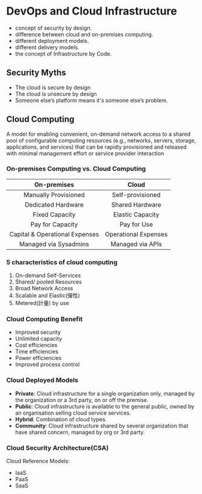 # DevOps and Cloud Infrastructure
- concept of security by design.
- difference between cloud and on-premises computing. 
- different deployment models. 
- different delivery models. 
- the concept of Infrastructure by Code.
## Security Myths 
- The cloud is secure by design
- The cloud is unsecure by design
- Someone else’s platform means it's someone else’s problem.
## Cloud Computing
A model for enabling convenient, on-demand network access to a shared pool of configurable computing resources (e.g., networks, servers, storage, applications, and services) that can be rapidly provisioned and released with minimal management effort or service provider interaction

### On-premises Computing vs. Cloud Computing
  
| On-premises | Cloud |
| :----:| :----: |
| Manually Provisioned | Self-provisioned |
| Dedicated Hardware | Shared Hardware |
| Fixed Capacity | Elastic Capacity |
| Pay for Capacity  | Pay for Use |
| Capital & Operational Expenses | Operational Expenses |
| Managed via Sysadmins | Managed via APIs |

### 5 characteristics of cloud computing
1. On-demand Self-Services
2. Shared/ pooled Resources
3. Broad Network Access
4. Scalable and Elastic(彈性)
5. Metered(計量) by use

### Cloud Computing Benefit
- Improved security
- Unlimited capacity
- Cost efficiencies
- Time efficiencies
- Power efficiencies
- Improved process control

### Cloud Deployed Models
- **Private**: Cloud infrastructure for a single organization only, managed by the organization or a 3rd party, on or off the premise. 
- **Public**: Cloud infrastructure is available to the general public, owned by an organisation selling cloud service services.  
- **Hybrid**: Combination of cloud types. 
- **Community**: Cloud infrastructure shared by several organization that have shared concern, managed by org or 3rd party. 

### Cloud Security Architecture(CSA) 

Cloud Reference Models:
- IaaS 
- PaaS
- SaaS


